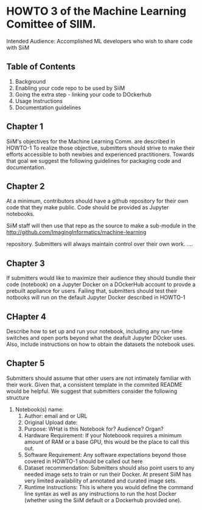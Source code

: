 # HOWTO 3 of the  Machine Learning Comittee of SIIM. 

Intended Audience:
Accomplished ML developers who wish to share code with
SiiM

 Table of Contents
-------------------------------------
1.  Background
1.  Enabling your code repo to be used by SiiM
1.  Going the extra step - linking your code to DOckerhub
1.  Usage Instructions
1.  Documentation guidelines


Chapter 1
--
SiiM's objectives for the Machine Learning Comm. are described in HOWTO-1
To realize those objective, submitters should strive to make their
efforts accessible to both newbies and experienced practitioners. Towards that 
goal we suggest the following guidelines for packaging code and documentation.


Chapter 2
--
At a minimum, contributors should have a github repository for their own code
that they make public. Code should be provided as Jupyter notebooks.

SiiM staff will then use that repo as the source to make a sub-module in the 
  http://github.com/ImagingInformatics/machine-learning 

repository. Submitters will always maintain control over their own work.
....


Chapter 3
--
If submitters would like to maximize their audience they should
bundle their code (notebook) on a Jupyter Docker  on a DOckerHub 
account to provde a prebuilt appliance for users. Failing that, 
submitters should test their notbooks will run on the default 
Jupyter Docker described in HOWTO-1


CHapter 4
--
Describe how to set up and run your notebook, including any run-time
switches and open ports beyond what the deafult Jupyter DOcker uses. Also,
include instructions on how to obtain the datasets the notebook uses.


Chapter 5
--
Submitters should assume that other users are not intimately familiar with their
work. Given that, a consistent template in the commited README  would be helpful. We
suggest that submitters consider the following structure

1. Notebook(s) name:
	1. Author: email and or URL
	1. Original Upload date:
	1. Purpose: WHat is this Notebook for? Audience? Organ?
	1. Hardware Requirement: If your Noteboook requires a minimum amount of RAM or a base GPU, this would be the place to call this out. 
	1. Software Requirement: Any software expectations beyond those covered in HOWTO-1 should be called out here
	1. Dataset recommendation: Submitters should also point users to any needed image sets to train or run their Docker. At present SiiM has very limited availability of annotated and curated image sets.
	1. Runtime Instructions:  This is where you would define the command line syntax as well as any instructions to run the host Docker (whether using the SiiM default or a Dockerhub provided one).







